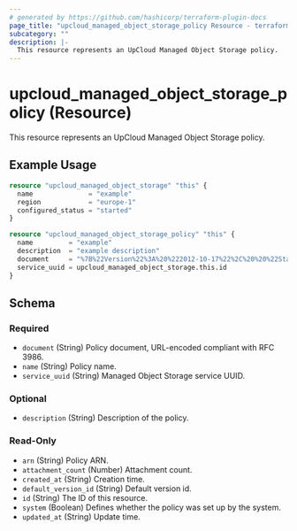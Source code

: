 ```yaml
---
# generated by https://github.com/hashicorp/terraform-plugin-docs
page_title: "upcloud_managed_object_storage_policy Resource - terraform-provider-upcloud"
subcategory: ""
description: |-
  This resource represents an UpCloud Managed Object Storage policy.
---
```


# upcloud_managed_object_storage_policy (Resource)

This resource represents an UpCloud Managed Object Storage policy.

## Example Usage

```terraform
resource "upcloud_managed_object_storage" "this" {
  name              = "example"
  region            = "europe-1"
  configured_status = "started"
}

resource "upcloud_managed_object_storage_policy" "this" {
  name         = "example"
  description  = "example description"
  document     = "%7B%22Version%22%3A%20%222012-10-17%22%2C%20%20%22Statement%22%3A%20%5B%7B%22Action%22%3A%20%5B%22iam%3AGetUser%22%5D%2C%20%22Resource%22%3A%20%22%2A%22%2C%20%22Effect%22%3A%20%22Allow%22%2C%20%22Sid%22%3A%20%22editor%22%7D%5D%7D"
  service_uuid = upcloud_managed_object_storage.this.id
}
```

<!-- schema generated by tfplugindocs -->
## Schema

### Required

- `document` (String) Policy document, URL-encoded compliant with RFC 3986.
- `name` (String) Policy name.
- `service_uuid` (String) Managed Object Storage service UUID.

### Optional

- `description` (String) Description of the policy.

### Read-Only

- `arn` (String) Policy ARN.
- `attachment_count` (Number) Attachment count.
- `created_at` (String) Creation time.
- `default_version_id` (String) Default version id.
- `id` (String) The ID of this resource.
- `system` (Boolean) Defines whether the policy was set up by the system.
- `updated_at` (String) Update time.


